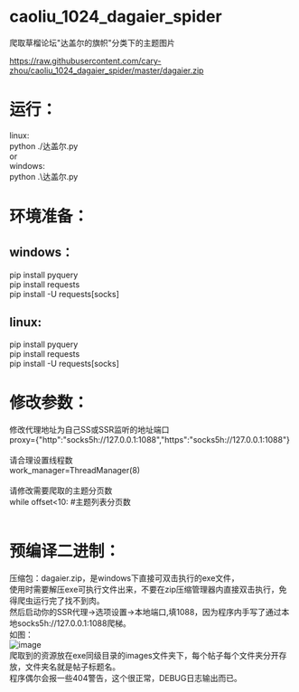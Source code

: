 # caoliu_1024_dagaier_spider
爬取草榴论坛"达盖尔的旗帜"分类下的主题图片<br>

https://raw.githubusercontent.com/cary-zhou/caoliu_1024_dagaier_spider/master/dagaier.zip

运行：
=========
linux:<br>
python ./达盖尔.py<br>
or<br>
windows:<br>
python .\达盖尔.py<br>


环境准备：
=========
windows：<br>
---------
pip install pyquery<br>
pip install requests<br>
pip install -U requests[socks]<br>

linux:<br>
---------
pip install pyquery<br>
pip install requests<br>
pip install -U requests[socks]<br>


修改参数：<br>
=========
修改代理地址为自己SS或SSR监听的地址端口<br>
proxy={"http":"socks5h://127.0.0.1:1088","https":"socks5h://127.0.0.1:1088"}<br>
<br>
请合理设置线程数<br>
work_manager=ThreadManager(8)<br>
<br>
请修改需要爬取的主题分页数<br>
while offset<10: #主题列表分页数<br>
<br>

预编译二进制：
=========
压缩包：dagaier.zip，是windows下直接可双击执行的exe文件，<br>
使用时需要解压exe可执行文件出来，不要在zip压缩管理器内直接双击执行，免得爬虫运行完了找不到肉。<br>
然后启动你的SSR代理->选项设置->本地端口,填1088，因为程序内手写了通过本地socks5h://127.0.0.1:1088爬梯。<br>
如图：<br>
![image](https://github.com/cary-zhou/caoliu_1024_dagaier_spider/raw/master/snapshot/snap1.png)
<br>爬取到的资源放在exe同级目录的images文件夹下，每个帖子每个文件夹分开存放，文件夹名就是帖子标题名。<br>
程序偶尔会报一些404警告，这个很正常，DEBUG日志输出而已。<br>

